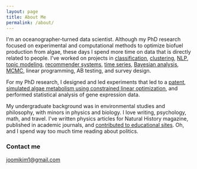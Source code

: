 ```yaml
---
layout: page
title: About Me
permalink: /about/
---
```


I'm an oceanographer-turned data scientist. Although my PhD research focused on experimental and computational methods to optimize biofuel production from algae, these days I spend more time on data that is directly related to people. I've worked on projects in [classification](https://joomik.github.io/waterpumps/), [clustering](https://joomik.github.io/cluster/), [NLP](https://github.com/JoomiK/Trump_Clinton_Tweets/blob/master/Trump_Clinton_tweets.ipynb), [topic modeling](http://partypoll.co/topics), [recommender systems](https://github.com/JoomiK/WineDrinkers/blob/master/winedrinkers/WineDrinkers2.ipynb), [time series](https://github.com/JoomiK/RobberiesTimeSeries/blob/master/BostonRobberies.ipynb), [Bayesian analysis](https://github.com/JoomiK/AB-testing-teaching-methods/blob/master/AB_Testing_teaching_methods.ipynb), [MCMC](https://github.com/JoomiK/AB-testing-teaching-methods/blob/master/AB_Testing_teaching_methods.ipynb), linear programming, AB testing, and survey design.

For my PhD research, I designed and led experiments that led to a [patent](http://patents.justia.com/patent/20140303386), [simulated algae metabolism using constrained linear optimization](http://onlinelibrary.wiley.com/doi/10.1111/tpj.13081/abstract), and performed statistical analysis of gene expression data. 

My undergraduate background was in environmental studies and philosophy, with minors in physics and biology. I love writing, psychology, math, and travel.  I've written physics articles for Natural History magazine, published in academic journals, and [contributed to educational sites](https://ivyed.net/engaging-girls-in-stem/). Oh, and I spend way too much time reading about politics. 


### Contact me
[joomikim1@gmail.com](mailto:joomikim1@gmail.com)
